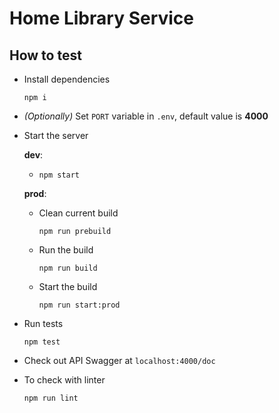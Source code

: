 # Home Library Service

## How to test

- Install dependencies

  `npm i`

- _(Optionally)_  Set `PORT` variable in `.env`, default value is **4000**

- Start the server

  **dev**:

  - `npm start`

  **prod**:

  - Clean current build

    `npm run prebuild`

  - Run the build

    `npm run build`

  - Start the build

    `npm run start:prod`

- Run tests

  `npm test`

- Check out API Swagger at `localhost:4000/doc`

- To check with linter

  `npm run lint`
